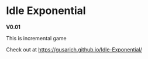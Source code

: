 # Idle Exponential


**V0.01**

This is incremental game

Check out at https://gusarich.github.io/Idle-Exponential/
